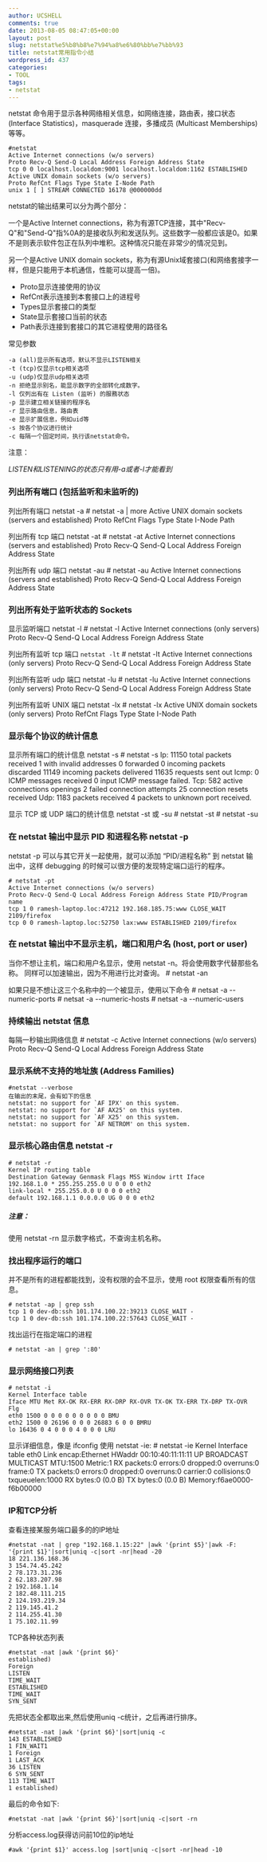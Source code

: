 ```yaml
---
author: UCSHELL
comments: true
date: 2013-08-05 08:47:05+00:00
layout: post
slug: netstat%e5%b8%b8%e7%94%a8%e6%80%bb%e7%bb%93
title: netstat常用指令小结
wordpress_id: 437
categories:
- TOOL
tags:
- netstat
---
```


netstat 命令用于显示各种网络相关信息，如网络连接，路由表，接口状态 (Interface Statistics)，masquerade 连接，多播成员 (Multicast Memberships) 等等。
 
    #netstat
    Active Internet connections (w/o servers)
    Proto Recv-Q Send-Q Local Address Foreign Address State
    tcp 0 0 localhost.localdom:9001 localhost.localdom:1162 ESTABLISHED
    Active UNIX domain sockets (w/o servers)
    Proto RefCnt Flags Type State I-Node Path
    unix 1 [ ] STREAM CONNECTED 16178 @000000dd
 

netstat的输出结果可以分为两个部分：

一个是Active Internet connections，称为有源TCP连接，其中"Recv-Q"和"Send-Q"指%0A的是接收队列和发送队列。这些数字一般都应该是0。如果不是则表示软件包正在队列中堆积。这种情况只能在非常少的情况见到。

另一个是Active UNIX domain sockets，称为有源Unix域套接口(和网络套接字一样，但是只能用于本机通信，性能可以提高一倍)。

* Proto显示连接使用的协议
* RefCnt表示连接到本套接口上的进程号
* Types显示套接口的类型
* State显示套接口当前的状态
* Path表示连接到套接口的其它进程使用的路径名
 

常见参数

    -a (all)显示所有选项，默认不显示LISTEN相关
    -t (tcp)仅显示tcp相关选项
    -u (udp)仅显示udp相关选项
    -n 拒绝显示别名，能显示数字的全部转化成数字。
    -l 仅列出有在 Listen (监听) 的服務状态
    -p 显示建立相关链接的程序名
    -r 显示路由信息，路由表
    -e 显示扩展信息，例如uid等
    -s 按各个协议进行统计
    -c 每隔一个固定时间，执行该netstat命令。
注意：

*LISTEN和LISTENING的状态只有用-a或者-l才能看到*
 

### 列出所有端口 (包括监听和未监听的)


列出所有端口 netstat -a
    # netstat -a | more
    Active UNIX domain sockets (servers and established)
    Proto RefCnt Flags Type State I-Node Path
 

列出所有 tcp 端口 netstat -at
    # netstat -at
    Active Internet connections (servers and established)
    Proto Recv-Q Send-Q Local Address Foreign Address State
 

列出所有 udp 端口 netstat -au
    # netstat -au
    Active Internet connections (servers and established)
    Proto Recv-Q Send-Q Local Address Foreign Address State
 

### 列出所有处于监听状态的 Sockets


显示监听端口 netstat -l
    # netstat -l
    Active Internet connections (only servers)
    Proto Recv-Q Send-Q Local Address Foreign Address State
 

列出所有监听 tcp 端口 `netstat -lt`
    # netstat -lt
    Active Internet connections (only servers)
    Proto Recv-Q Send-Q Local Address Foreign Address State
 

列出所有监听 udp 端口 netstat -lu
    # netstat -lu
    Active Internet connections (only servers)
    Proto Recv-Q Send-Q Local Address Foreign Address State
 

列出所有监听 UNIX 端口 netstat -lx
    # netstat -lx
    Active UNIX domain sockets (only servers)
    Proto RefCnt Flags Type State I-Node Path
 
### 显示每个协议的统计信息
 

显示所有端口的统计信息 netstat -s
    # netstat -s
    Ip:
    11150 total packets received 
    1 with invalid addresses
    0 forwarded 
    0 incoming packets discarded 
    11149 incoming packets delivered 
    11635 requests sent out
    Icmp:
    0 ICMP messages received
    0 input ICMP message failed.
    Tcp:
    582 active connections openings
    2 failed connection attempts
    25 connection resets received
    Udp:
    1183 packets received
    4 packets to unknown port received.
 

显示 TCP 或 UDP 端口的统计信息 netstat -st 或 -su
    # netstat -st
    # netstat -su
 
### 在 netstat 输出中显示 PID 和进程名称 netstat -p
 

netstat -p 可以与其它开关一起使用，就可以添加 “PID/进程名称” 到 netstat 输出中，这样 debugging 的时候可以很方便的发现特定端口运行的程序。

    # netstat -pt
    Active Internet connections (w/o servers)
    Proto Recv-Q Send-Q Local Address Foreign Address State PID/Program name
    tcp 1 0 ramesh-laptop.loc:47212 192.168.185.75:www CLOSE_WAIT 2109/firefox
    tcp 0 0 ramesh-laptop.loc:52750 lax:www ESTABLISHED 2109/firefox
 

### 在 netstat 输出中不显示主机，端口和用户名 (host, port or user)
 

当你不想让主机，端口和用户名显示，使用 netstat -n。将会使用数字代替那些名称。
同样可以加速输出，因为不用进行比对查询。
    # netstat -an
 

如果只是不想让这三个名称中的一个被显示，使用以下命令
    # netsat -a --numeric-ports
    # netsat -a --numeric-hosts
    # netsat -a --numeric-users
 
### 持续输出 netstat 信息
 
每隔一秒输出网络信息
    # netstat -c
    Active Internet connections (w/o servers)
    Proto Recv-Q Send-Q Local Address Foreign Address State
 
### 显示系统不支持的地址族 (Address Families)
 
	#netstat --verbose
    在输出的末尾，会有如下的信息
    netstat: no support for `AF IPX' on this system.
    netstat: no support for `AF AX25' on this system.
    netstat: no support for `AF X25' on this system.
    netstat: no support for `AF NETROM' on this system.
 
### 显示核心路由信息 netstat -r
 

    # netstat -r
    Kernel IP routing table
    Destination Gateway Genmask Flags MSS Window irtt Iface
    192.168.1.0 * 255.255.255.0 U 0 0 0 eth2
    link-local * 255.255.0.0 U 0 0 0 eth2
    default 192.168.1.1 0.0.0.0 UG 0 0 0 eth2
##### 注意： 
使用 netstat -rn 显示数字格式，不查询主机名称。
 
### 找出程序运行的端口
 

并不是所有的进程都能找到，没有权限的会不显示，使用 root 权限查看所有的信息。

    # netstat -ap | grep ssh
    tcp 1 0 dev-db:ssh 101.174.100.22:39213 CLOSE_WAIT -
    tcp 1 0 dev-db:ssh 101.174.100.22:57643 CLOSE_WAIT -

 

找出运行在指定端口的进程

    # netstat -an | grep ':80'
 
### 显示网络接口列表
 

	# netstat -i
    Kernel Interface table
    Iface MTU Met RX-OK RX-ERR RX-DRP RX-OVR TX-OK TX-ERR TX-DRP TX-OVR Flg
    eth0 1500 0 0 0 0 0 0 0 0 0 BMU
    eth2 1500 0 26196 0 0 0 26883 6 0 0 BMRU
    lo 16436 0 4 0 0 0 4 0 0 0 LRU
 
显示详细信息，像是 ifconfig 使用 netstat -ie:
    # netstat -ie
    Kernel Interface table
    eth0 Link encap:Ethernet HWaddr 00:10:40:11:11:11
    UP BROADCAST MULTICAST MTU:1500 Metric:1
    RX packets:0 errors:0 dropped:0 overruns:0 frame:0
    TX packets:0 errors:0 dropped:0 overruns:0 carrier:0
    collisions:0 txqueuelen:1000
    RX bytes:0 (0.0 B) TX bytes:0 (0.0 B)
    Memory:f6ae0000-f6b00000
 
### IP和TCP分析
 

查看连接某服务端口最多的的IP地址
    
    #netstat -nat | grep "192.168.1.15:22" |awk '{print $5}'|awk -F: '{print $1}'|sort|uniq -c|sort -nr|head -20
    18 221.136.168.36
    3 154.74.45.242
    2 78.173.31.236
    2 62.183.207.98
    2 192.168.1.14
    2 182.48.111.215
    2 124.193.219.34
    2 119.145.41.2
    2 114.255.41.30
    1 75.102.11.99
 

TCP各种状态列表

    #netstat -nat |awk '{print $6}'
    established)
    Foreign
    LISTEN
    TIME_WAIT
    ESTABLISHED
    TIME_WAIT
    SYN_SENT
 

先把状态全都取出来,然后使用uniq -c统计，之后再进行排序。

    #netstat -nat |awk '{print $6}'|sort|uniq -c
    143 ESTABLISHED
    1 FIN_WAIT1
    1 Foreign
    1 LAST_ACK
    36 LISTEN
    6 SYN_SENT
    113 TIME_WAIT
    1 established)
 

最后的命令如下:

    #netstat -nat |awk '{print $6}'|sort|uniq -c|sort -rn

分析access.log获得访问前10位的ip地址

    #awk '{print $1}' access.log |sort|uniq -c|sort -nr|head -10
 
